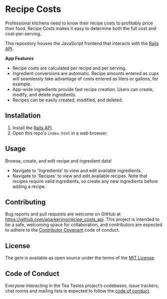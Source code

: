# Recipe Costs

Professional kitchens need to know their recipe costs to profitably price their food. Recipe Costs makes it easy to determine both the full cost and cost-per-serving. 

This repository houses the JavaScript frontend that interacts with the [Rails API](https://github.com/aparkening/recipe_costs_api).

**App Features**
- Recipe costs are calculated per recipe and per serving. 
- Ingredient conversions are automatic. Recipe amounts entered as cups will seamlessly take advantage of costs entered as liters or gallons, for example.
- App-wide ingredients provide fast recipe creation. Users can create, modify, and delete ingredients.
- Recipes can be easily created, modified, and deleted. 

## Installation

1. Install the [Rails API](https://github.com/aparkening/recipe_costs_api). 
2. Open this repo's `index.html` in a web browser.

## Usage

Browse, create, and edit recipe and ingredient data! 

- Navigate to 'Ingredients' to view and edit available ingredients.
- Navigate to 'Recipes' to view and edit available recipes. Note that recipes require valid ingredients, so create any new ingredients before adding a recipe.

## Contributing

Bug reports and pull requests are welcome on GitHub at https://github.com/aparkening/recipe_costs_api. This project is intended to be a safe, welcoming space for collaboration, and contributors are expected to adhere to the [Contributor Covenant](http://contributor-covenant.org) code of conduct.

## License

The gem is available as open source under the terms of the [MIT License](https://opensource.org/licenses/MIT).

## Code of Conduct

Everyone interacting in the Tea Tastes project’s codebases, issue trackers, chat rooms and mailing lists is expected to follow the [code of conduct](https://github.com/aparkening/recipe_costs_api/blob/master/CODE_OF_CONDUCT.md).
